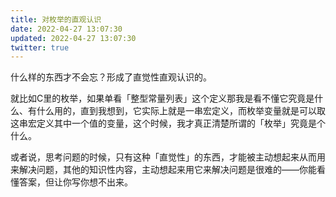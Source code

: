 ```yaml
---
title: 对枚举的直观认识
date: 2022-04-27 13:07:30
updated: 2022-04-27 13:07:30
twitter: true
---
```


什么样的东西才不会忘？形成了直觉性直观认识的。

就比如C里的枚举，如果单看「整型常量列表」这个定义那我是看不懂它究竟是什么、有什么用的，直到我想到，它实际上就是一串宏定义，而枚举变量就是可以取这串宏定义其中一个值的变量，这个时候，我才真正清楚所谓的「枚举」究竟是个什么。

或者说，思考问题的时候，只有这种「直觉性」的东西，才能被主动想起来从而用来解决问题，其他的知识性内容，主动想起来用它来解决问题是很难的——你能看懂答案，但让你写你想不出来。